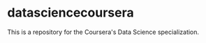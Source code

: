 datasciencecoursera
===================

This is a repository for the Coursera's Data Science specialization.
